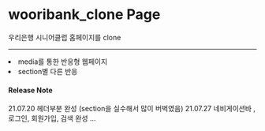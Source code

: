 # wooribank_clone Page

우리은행 시니어클럽 홈페이지를 clone
<hr/>
<li> media를 통한 반응형 웹페이지</li>
<li> section별 다른 반응</li>


<h4> Release Note </h4>
21.07.20 헤더부분 완성 (section을 실수해서 많이 버벅였음)
21.07.27 네비게이션바 , 로그인, 회원가입, 검색 완성 
...
